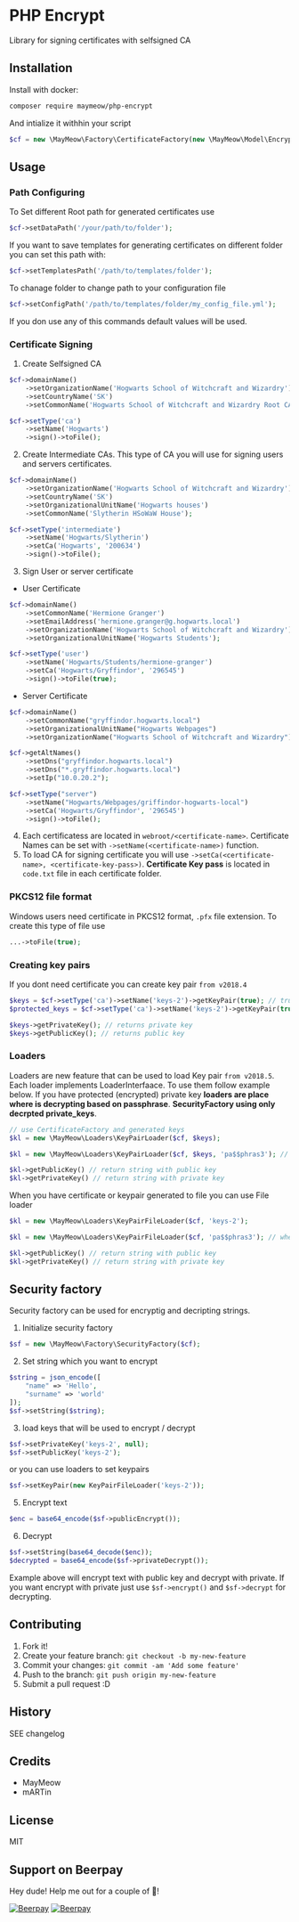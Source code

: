 # PHP Encrypt

Library for signing certificates with selfsigned CA

## Installation

Install with docker:
```bash
composer require maymeow/php-encrypt
```

And intialize it withhin your script
```php
$cf = new \MayMeow\Factory\CertificateFactory(new \MayMeow\Model\EncryptConfiguration());
```

## Usage

### Path Configuring

To Set different Root path for generated certificates use

```php
$cf->setDataPath('/your/path/to/folder');
```

If you want to save templates for generating certificates on different folder you can set this path with:

```php
$cf->setTemplatesPath('/path/to/templates/folder');
```

To chanage folder to change path to your configuration file

```php
$cf->setConfigPath('/path/to/templates/folder/my_config_file.yml');
```

If you don use any of this commands default values will be used.

### Certificate Signing

1. Create Selfsigned CA

```php
$cf->domainName()
    ->setOrganizationName('Hogwarts School of Witchcraft and Wizardry')
    ->setCountryName('SK')
    ->setCommonName('Hogwarts School of Witchcraft and Wizardry Root CA');

$cf->setType('ca')
    ->setName('Hogwarts')
    ->sign()->toFile();
```

2. Create Intermediate CAs. This type of CA you will use for signing users and servers certificates.

```php
$cf->domainName()
    ->setOrganizationName('Hogwarts School of Witchcraft and Wizardry')
    ->setCountryName('SK')
    ->setOrganizationalUnitName('Hogwarts houses')
    ->setCommonName('Slytherin HSoWaW House');

$cf->setType('intermediate')
    ->setName('Hogwarts/Slytherin')
    ->setCa('Hogwarts', '200634')
    ->sign()->toFile();
```

3. Sign User or server certificate

* User Certificate

```php
$cf->domainName()
    ->setCommonName('Hermione Granger')
    ->setEmailAddress('hermione.granger@g.hogwarts.local')
    ->setOrganizationName('Hogwarts School of Witchcraft and Wizardry')
    ->setOrganizationalUnitName('Hogwarts Students');

$cf->setType('user')
    ->setName('Hogwarts/Students/hermione-granger')
    ->setCa('Hogwarts/Gryffindor', '296545')
    ->sign()->toFile(true);
```

* Server Certificate

```php
$cf->domainName()
    ->setCommonName("gryffindor.hogwarts.local")
    ->setOrganizationalUnitName("Hogwarts Webpages")
    ->setOrganizationName("Hogwarts School of Witchcraft and Wizardry");

$cf->getAltNames()
    ->setDns("gryffindor.hogwarts.local")
    ->setDns("*.gryffindor.hogwarts.local")
    ->setIp("10.0.20.2");

$cf->setType("server")
    ->setName("Hogwarts/Webpages/griffindor-hogwarts-local")
    ->setCa('Hogwarts/Gryffindor', '296545')
    ->sign()->toFile();
```

4. Each certificatess are located in `webroot/<certificate-name>`. Certificate Names can be set
with `->setName(<certificate-name>)` function.
5. To load CA for signing certificate you will use `->setCa(<certificate-name>, <certificate-key-pass>)`.
__Certificate Key pass__ is located in `code.txt` file in each certificate folder.

### PKCS12 file format

Windows users need certificate in PKCS12 format, `.pfx` file extension. To create this type of file use

```php
...->toFile(true);
```

### Creating key pairs

If you dont need certificate you can create key pair `from v2018.4`

```php
$keys = $cf->setType('ca')->setName('keys-2')->getKeyPair(true); // true means keys will be stored into files
$protected_keys = $cf->setType('ca')->setName('keys-2')->getKeyPair(true, 'pa$$phras3'); // will generate keypair with encrypted private key

$keys->getPrivateKey(); // returns private key
$keys->getPublicKey(); // returns public key
```

### Loaders 

Loaders are new feature that can be used to load Key pair `from v2018.5`. Each loader implements LoaderInterfaace. To use them follow example below. If you have protected (encrypted) private key **loaders are place where is decrypting based on passphrase**. **SecurityFactory using only decrpted private_keys**.

```php
// use CertificateFactory and generated keys
$kl = new \MayMeow\Loaders\KeyPairLoader($cf, $keys);

$kl = new \MayMeow\Loaders\KeyPairLoader($cf, $keys, 'pa$$phras3'); // when you have encrypted priv_key

$kl->getPublicKey() // return string with public key
$kl->getPrivateKey() // return string with private key
```

When you have certificate or keypair generated to file you can use File loader

```php
$kl = new \MayMeow\Loaders\KeyPairFileLoader($cf, 'keys-2');

$kl = new \MayMeow\Loaders\KeyPairFileLoader($cf, 'pa$$phras3'); // when you have encrypted priv_key

$kl->getPublicKey() // return string with public key
$kl->getPrivateKey() // return string with private key
```

## Security factory

Security factory can be used for encryptig and decripting strings.

1. Initialize security factory

```php
$sf = new \MayMeow\Factory\SecurityFactory($cf);
```

2. Set string which you want to encrypt

```php
$string = json_encode([
    "name" => 'Hello',
    "surname" => 'world'
]);
$sf->setString($string);
```

3. load keys that will be used to encrypt / decrypt

```php
$sf->setPrivateKey('keys-2', null);
$sf->setPublicKey('keys-2');
```

or you can use loaders to set keypairs

```php
$sf->setKeyPair(new KeyPairFileLoader('keys-2'));
```

5. Encrypt text

```php
$enc = base64_encode($sf->publicEncrypt());
```

6. Decrypt

```php
$sf->setString(base64_decode($enc));
$decrypted = base64_encode($sf->privateDecrypt());
```

Example above will encrypt text with public key and decrypt with private. If you want encrypt with private just use `$sf->encrypt()` and `$sf->decrypt` for decrypting.

## Contributing

1. Fork it!
2. Create your feature branch: `git checkout -b my-new-feature`
3. Commit your changes: `git commit -am 'Add some feature'`
4. Push to the branch: `git push origin my-new-feature`
5. Submit a pull request :D

## History

SEE changelog

## Credits

* MayMeow
* mARTin

## License

MIT

## Support on Beerpay
Hey dude! Help me out for a couple of :beers:!

[![Beerpay](https://beerpay.io/MayMeow/may-encrypt/badge.svg?style=beer-square)](https://beerpay.io/MayMeow/may-encrypt)  [![Beerpay](https://beerpay.io/MayMeow/may-encrypt/make-wish.svg?style=flat-square)](https://beerpay.io/MayMeow/may-encrypt?focus=wish)
